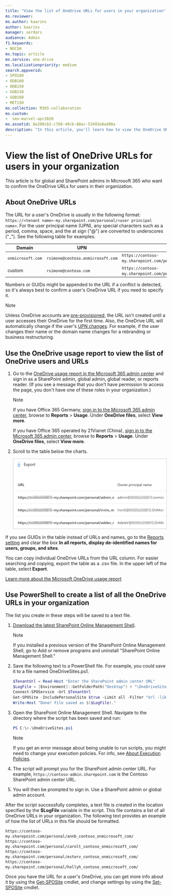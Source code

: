 ```yaml
---
title: "View the list of OneDrive URLs for users in your organization"
ms.reviewer: 
ms.author: kaarins
author: kaarins
manager: serdars
audience: Admin
f1.keywords:
- NOCSH
ms.topic: article
ms.service: one-drive
ms.localizationpriority: medium
search.appverid:
- SPO160
- ODB160
- ODB150
- GOB150
- GOB160
- MET150
ms.collection: M365-collaboration
ms.custom:
-  seo-marvel-apr2020
ms.assetid: 8e200cb2-c768-49cb-88ec-53493e8ad80a
description: "In this article, you'll learn how to view the OneDrive URLs for users in your organization."
---
```


# View the list of OneDrive URLs for users in your organization

This article is for global and SharePoint admins in Microsoft 365 who want to confirm the OneDrive URLs for users in their organization. 

## About OneDrive URLs

The URL for a user's OneDrive is usually in the following format: `https://<tenant name>-my.sharepoint.com/personal/<user principal name>`. For the user principal name (UPN), any special characters such as a period, comma, space, and the at sign ("@") are converted to underscores ("_"). See the following table for examples.

|Domain  |UPN  |OneDrive URL  |
|---------|---------|---------|
|`onmicrosoft.com`     |      `rsimone@contoso.onmicrosoft.com`   |    `https://contoso-my.sharepoint.com/personal/rsimone_contoso_onmicrosoft_com`     |
|custom     |    `rsimone@contoso.com`     |   `https://contoso-my.sharepoint.com/personal/rsimone_contoso_com`      |

Numbers or GUIDs might be appended to the URL if a conflict is detected, so it's always best to confirm a user's OneDrive URL if you need to specify it. 

> [!NOTE]
> Unless OneDrive accounts are [pre-provisioned](pre-provision-accounts.md), the URL isn't created until a user accesses their OneDrive for the first time.
Also, the OneDrive URL will automatically change if the user's [UPN changes](upn-changes.md). For example, if the user changes their name or the domain name changes for a rebranding or business restructuring. 
  
## Use the OneDrive usage report to view the list of OneDrive users and URLs

1. Go to the [OneDrive usage report in the Microsoft 365 admin center](https://admin.microsoft.com/#/reportsUsage/OneDriveSiteUsage) and sign in as a SharePoint admin, global admin, global reader, or reports reader. (If you see a message that you don't have permission to access the page, you don't have one of these roles in your organization.)
    
   > [!NOTE]
   > If you have Office 365 Germany, [sign in to the Microsoft 365 admin center](https://go.microsoft.com/fwlink/p/?linkid=848041), browse to **Reports** \> **Usage**. Under **OneDrive files**, select **View more**. 
   > 
   > If you have Office 365 operated by 21Vianet (China), [sign in to the Microsoft 365 admin center](https://go.microsoft.com/fwlink/p/?linkid=850627), browse to **Reports** \> **Usage**. Under  **OneDrive files**, select **View more**.

2. Scroll to the table below the charts. 

    ![Table of URLs at the bottom of the OneDrive usage report](media/usage-report-table.png)

 If you see GUIDs in the table instead of URLs and names, go to the [Reports setting](https://admin.microsoft.com/Adminportal/Home?source=applauncher#/Settings/Services/:/Settings/L1/Reports) and clear the box **In all reports, display de-identified names for users, groups, and sites**.
    
You can copy individual OneDrive URLs from the URL column. For easier searching and copying, export the table as a .csv file. In the upper left of the table, select **Export**.

[Learn more about the Microsoft OneDrive usage report](/microsoft-365/admin/activity-reports/onedrive-for-business-usage-ww)
    
## Use PowerShell to create a list of all the OneDrive URLs in your organization 
<a name="BKMK_Step2"> </a>

The list you create in these steps will be saved to a text file.
  
1. [Download the latest SharePoint Online Management Shell](https://go.microsoft.com/fwlink/p/?LinkId=255251).

    > [!NOTE]
    > If you installed a previous version of the SharePoint Online Management Shell, go to Add or remove programs and uninstall "SharePoint Online Management Shell." 

2. Save the following text to a PowerShell file. For example, you could save it to a file named OneDriveSites.ps1.
    
     ```PowerShell
    $TenantUrl = Read-Host "Enter the SharePoint admin center URL"
    $LogFile = [Environment]::GetFolderPath("Desktop") + "\OneDriveSites.log"
    Connect-SPOService -Url $TenantUrl
    Get-SPOSite -IncludePersonalSite $true -Limit all -Filter "Url -like '-my.sharepoint.com/personal/'" | Select -ExpandProperty Url | Out-File $LogFile -Force
    Write-Host "Done! File saved as $($LogFile)."
     ```

3. Open the SharePoint Online Management Shell. Navigate to the directory where the script has been saved and run:

    ```PowerShell
    PS C:\>.\OneDriveSites.ps1
    ```

   > [!NOTE]
   > If you get an error message about being unable to run scripts, you might need to change your execution policies. For info, see [About Execution Policies](/powershell/module/microsoft.powershell.core/about/about_execution_policies). 
    
4. The script will prompt you for the SharePoint admin center URL. For example, `https://contoso-admin.sharepoint.com` is the Contoso SharePoint admin center URL.

5. You will then be prompted to sign in. Use a SharePoint admin or global admin account.

After the script successfully completes, a text file is created in the location specified by the **$LogFile** variable in the script. This file contains a list of all OneDrive URLs in your organization. The following text provides an example of how the list of URLs in this file should be formatted.
  
```
https://contoso-my.sharepoint.com/personal/annb_contoso_onmicrosoft_com/
https://contoso-my.sharepoint.com/personal/carolt_contoso_onmicrosoft_com/
https://contoso-my.sharepoint.com/personal/esterv_contoso_onmicrosoft_com/  
https://contoso-my.sharepoint.com/personal/hollyh_contoso_onmicrosoft_com/
```

Once you have the URL for a user's OneDrive, you can get more info about it by using the [Get-SPOSite](/powershell/module/sharepoint-online/get-sposite) cmdlet, and change settings by using the [Set-SPOSite](/powershell/module/sharepoint-online/set-sposite) cmdlet.
